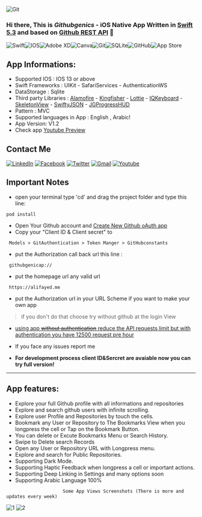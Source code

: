 ![Git](https://user-images.githubusercontent.com/72504852/109747727-57270d80-7be0-11eb-8d6a-6a7d7b42faf8.png)

### Hi there, This is ***Githubgenics*** - iOS Native App Written in [Swift 5.3][Swift 5.3] and based on [Github REST API][website] 👋



<img alt="Swift" src="https://img.shields.io/badge/swift-%23FA7343.svg?&style=for-the-badge&logo=swift&logoColor=white"/><img alt="IOS" src="https://img.shields.io/badge/iOS-000000?style=for-the-badge&logo=ios&logoColor=white"><img alt="Adobe XD" src="https://img.shields.io/badge/adobe%20xd%20-%23FF26BE.svg?&style=for-the-badge&logo=adobe%20xd&logoColor=white"/><img alt="Canva" src="https://img.shields.io/badge/Canva%20-%2300C4CC.svg?&style=for-the-badge&logo=Canva&logoColor=white"/><img alt="Git" src="https://img.shields.io/badge/git%20-%23F05033.svg?&style=for-the-badge&logo=git&logoColor=white"/><img alt="SQLite" src ="https://img.shields.io/badge/sqlite-%2307405e.svg?&style=for-the-badge&logo=sqlite&logoColor=white"/><img alt="GitHub" src="https://img.shields.io/badge/github%20-%23121011.svg?&style=for-the-badge&logo=github&logoColor=white"/><img alt="App Store" src="https://img.shields.io/badge/App_Store-0D96F6?style=for-the-badge&logo=app-store&logoColor=white" />


 ## App Informations:
 
* Supported IOS : IOS 13 or above
* Swift Frameworks : UIKit - SafariServices - AuthenticationWS 
* DataStorage : Sqlite
* Third party Libraries : [Alamofire][Alamofire] - [Kingfisher][Kingfisher] - [Lottie][Lottie] - [IQKeyboard][IQKeyboard] - [SkeletonView][SkeletonView] - [SwiftyJSON][SwiftyJSON] - [JGProgressHUD][JGProgressHUD]
* Pattern : MVC
* Supported languages in App : English , Arabic!
* App Version: V1.2
* Check app [Youtube Preview][preview]

## Contact Me

[<img alt="LinkedIn" src="https://img.shields.io/badge/linkedin%20-%230077B5.svg?&style=for-the-badge&logo=linkedin&logoColor=white"/>][contact]  [<img alt="Facebook" src="https://img.shields.io/badge/Facebook%20-%231877F2.svg?&style=for-the-badge&logo=Facebook&logoColor=white"/>][fb]  [<img alt="Twitter" src="https://img.shields.io/badge/Aliifayed%20-%231DA1F2.svg?&style=for-the-badge&logo=Twitter&logoColor=white"/>][tw]  [<img alt="Gmail" src="https://img.shields.io/badge/Gmail-D14836?style=for-the-badge&logo=gmail&logoColor=white" />][mail]  [<img alt="Youtube" src="https://img.shields.io/badge/Githubgenics preview%20-%23FF0000.svg?&style=for-the-badge&logo=YouTube&logoColor=white"/>][preview]

## Important Notes
  
- open your terminal type 'cd' and drag the project folder and type this line:
```
pod install
```
- Open Your Github account and  [Create New Github oAuth app][gitapp]
- Copy your "Client ID & Client secret" to
```
 Models > GitAuthentication > Token Manger > GitHubconstants
```
- put the Authorization call back url this line :
```
 githubgenicap://
```
- put the homepage url any valid url
```
 https://alifayed.me
```
- put the Authorization url in your URL Scheme if you want to make your own app
> if you don't do that choose try without github at the login View

- [using app ~~without authentication~~ reduce the API requests limit but with authentication you have 12500 request pre hour][githublink]

- If you face any issues report me

- **For development process client ID&Sercret are avaiable now you can try full version!**
*****************************************

## App features: 

- Explore your full Github profile with all informations and repositories
- Explore and search github users with infinite scrolling.
- Explore  user Profile and Repositories by touch the cells.
- Bookmark any User or Repository  to The Bookmarks View when you longpress the cell or Tap on the Bookmark Button.
- You can delete or Excute Bookmarks Menu or Search History. 
- Swipe to Delete search Records
- Open any User or Repository URL with Longpress menu.
- Explore and search for Public Repositories.
- Supporting Dark Mode.
- Supporting Haptic Feedback when longpress a cell or important actions.
- Supporting Deep Linking in Settings and many options soon 
- Supporting Arabic Language 100%

[website]: https://docs.github.com/en/rest/guides
[gitapp]:  https://github.com/settings/applications/new
[githublink]:  https://docs.github.com/en/developers/apps/rate-limits-for-github-apps
[Alamofire]: https://cocoapods.org/pods/Alamofire
[Kingfisher]: https://cocoapods.org/pods/Kingfisher
[Lottie]: https://cocoapods.org/pods/lottie-ios
[IQKeyboard]: https://cocoapods.org/pods/IQKeyboardManagerSwift
[SkeletonView]: https://cocoapods.org/pods/SkeletonView
[SwiftyJSON]: https://cocoapods.org/pods/SwiftyJSON
[JGProgressHUD]: https://cocoapods.org/pods/JGProgressHUD
[Swift 5.3]: https://developer.apple.com/swift/
[preview]: https://youtu.be/tRxSgZbIXfw
[contact]: https://www.linkedin.com/in/ali-fayed-8682aa1a6/
[fb]: https://www.facebook.com/alifayed26/
[tw]: https://www.twitter.com/Aliifayed
[mail]: https://docs.google.com/document/d/1Oo4S9pl0yM4K4uewlOh7poLAmEKLbjnFelIYHxBQL7o/edit?usp=sharing



                         Some App Views Screenshots (There is more and updates every week)

![1](https://user-images.githubusercontent.com/72504852/108808393-38f15a00-75af-11eb-9616-62a25379f599.png)
![2](https://user-images.githubusercontent.com/72504852/108808585-9c7b8780-75af-11eb-9a66-1fe4c77a178d.png)
